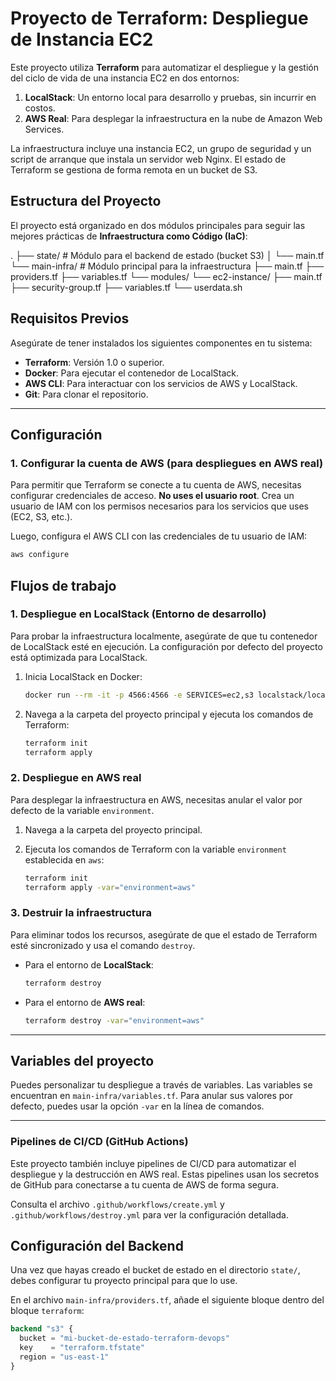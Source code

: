 # Proyecto de Terraform: Despliegue de Instancia EC2

Este proyecto utiliza **Terraform** para automatizar el despliegue y la gestión del ciclo de vida de una instancia EC2 en dos entornos:

1.  **LocalStack**: Un entorno local para desarrollo y pruebas, sin incurrir en costos.
2.  **AWS Real**: Para desplegar la infraestructura en la nube de Amazon Web Services.

La infraestructura incluye una instancia EC2, un grupo de seguridad y un script de arranque que instala un servidor web Nginx. El estado de Terraform se gestiona de forma remota en un bucket de S3.

## Estructura del Proyecto

El proyecto está organizado en dos módulos principales para seguir las mejores prácticas de **Infraestructura como Código (IaC)**:

.
├── state/                          # Módulo para el backend de estado (bucket S3)
│   └── main.tf
└── main-infra/                     # Módulo principal para la infraestructura
     ├── main.tf
     ├── providers.tf
     ├── variables.tf
└── modules/
     └── ec2-instance/
             ├── main.tf
             ├── security-group.tf
             ├── variables.tf
             └── userdata.sh

## Requisitos Previos

Asegúrate de tener instalados los siguientes componentes en tu sistema:

* **Terraform**: Versión 1.0 o superior.
* **Docker**: Para ejecutar el contenedor de LocalStack.
* **AWS CLI**: Para interactuar con los servicios de AWS y LocalStack.
* **Git**: Para clonar el repositorio.

---

## Configuración

### 1. Configurar la cuenta de AWS (para despliegues en AWS real)

Para permitir que Terraform se conecte a tu cuenta de AWS, necesitas configurar credenciales de acceso. **No uses el usuario root**. Crea un usuario de IAM con los permisos necesarios para los servicios que uses (EC2, S3, etc.).

Luego, configura el AWS CLI con las credenciales de tu usuario de IAM:

```bash
aws configure
```

## Flujos de trabajo

### 1. Despliegue en LocalStack (Entorno de desarrollo)

Para probar la infraestructura localmente, asegúrate de que tu contenedor de LocalStack esté en ejecución. La configuración por defecto del proyecto está optimizada para LocalStack.

1.  Inicia LocalStack en Docker:

    ```bash
    docker run --rm -it -p 4566:4566 -e SERVICES=ec2,s3 localstack/localstack
    ```

2.  Navega a la carpeta del proyecto principal y ejecuta los comandos de Terraform:

    ```bash
    terraform init
    terraform apply
    ```

### 2. Despliegue en AWS real

Para desplegar la infraestructura en AWS, necesitas anular el valor por defecto de la variable `environment`.

1.  Navega a la carpeta del proyecto principal.

2.  Ejecuta los comandos de Terraform con la variable `environment` establecida en `aws`:

    ```bash
    terraform init
    terraform apply -var="environment=aws"
    ```

### 3. Destruir la infraestructura

Para eliminar todos los recursos, asegúrate de que el estado de Terraform esté sincronizado y usa el comando `destroy`.

* Para el entorno de **LocalStack**:

    ```bash
    terraform destroy
    ```

* Para el entorno de **AWS real**:

    ```bash
    terraform destroy -var="environment=aws"
    ```

---

## Variables del proyecto

Puedes personalizar tu despliegue a través de variables. Las variables se encuentran en `main-infra/variables.tf`. Para anular sus valores por defecto, puedes usar la opción `-var` en la línea de comandos.

---

### Pipelines de CI/CD (GitHub Actions)

Este proyecto también incluye pipelines de CI/CD para automatizar el despliegue y la destrucción en AWS real. Estas pipelines usan los secretos de GitHub para conectarse a tu cuenta de AWS de forma segura.

Consulta el archivo `.github/workflows/create.yml` y `.github/workflows/destroy.yml` para ver la configuración detallada.

## Configuración del Backend

Una vez que hayas creado el bucket de estado en el directorio `state/`, debes configurar tu proyecto principal para que lo use.

En el archivo `main-infra/providers.tf`, añade el siguiente bloque dentro del bloque `terraform`:

```terraform
backend "s3" {
  bucket = "mi-bucket-de-estado-terraform-devops"
  key    = "terraform.tfstate"
  region = "us-east-1"
}

